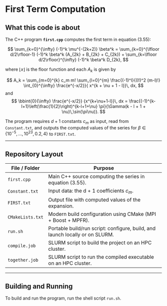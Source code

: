 $$\newcommand{\bbint}[2]{\;\backslash\!\!\!\!\backslash\!\!\!\!\!\int_{#1}^{#2}}$$ 

# First Term Computation

## What this code is about


The C++ program **`first.cpp`** computes the first term in equation (3.55):

$$
\sum_{k=0}^{\infty} (-1)^k \mu^{-(2k+2)} \beta^k =
\sum_{k=0}^{\lfloor d/2\rfloor-1} (-1)^k \beta^k (A_{2k} + B_{2k} + C_{2k}) +
\sum_{k=\lfloor d/2\rfloor}^{\infty} (-1)^k \beta^k D_{2k},
$$

where $\lfloor x \rfloor$ is the floor function and each $A_k$ is given by

$$
A_k = \sum_{m=0}^{k} c_m m!
      \sum_{l=0}^{m} \frac{(-1)^l}{(l!)^2 (m-l)!}
      \int_{0}^{\infty} \frac{e^{-x/2}}{ x^{k + \nu + 1 - l}}\, dx,
$$ 
and
$$
\bbint{0}{\infty} \frac{e^{-x/2}} {x^{k+\nu+1-l}}\, dx
= \frac{(-1)^{k-l+1}\left(\frac{1}{2}\right)^{k-l+1+\nu}
  \pi}{\Gamma(k - l + 1 + \nu)\,\sin(\pi\nu)}.
$$ 


The program requires $d + 1$ constants $c_m$ as input, read from  
`Constant.txt`, and outputs the computed values of the series for
$\beta \in \{10^{-5}, \dots, 10^{23}, 0.2, 4\}$ to `FIRST.txt`.

---

## Repository Layout

| File / Folder     | Purpose                                                                 |
|-------------------|-------------------------------------------------------------------------|
| `first.cpp`       | Main C++ source computing the series in equation (3.55).               |
| `Constant.txt`    | Input data: the d + 1 coefficients $c_m$.                             |
| `FIRST.txt`       | Output file with computed values of the expansion.                      |
| `CMakeLists.txt`  | Modern build configuration using CMake (MPI + Boost + MPFR).            |
| `run.sh`          | Portable build/run script: configure, build, and launch locally or on SLURM. |
| `compile.job`     | SLURM script to build the project on an HPC cluster.                    |
| `together.job`    | SLURM script to run the compiled executable on an HPC cluster.          |

---

## Building and Running
To build and run the program, run the shell script `run.sh`. 



